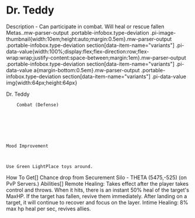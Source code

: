 # Dr. Teddy

Description - Can participate in combat. Will heal or rescue fallen Metas..mw-parser-output .portable-infobox.type-deviation .pi-image-thumbnail{width:10em;height:auto;margin:0.5em}.mw-parser-output .portable-infobox.type-deviation section[data-item-name="variants"] .pi-data-value{width:100%;display:flex;flex-direction:row;flex-wrap:wrap;justify-content:space-between;margin:1em}.mw-parser-output .portable-infobox.type-deviation section[data-item-name="variants"] .pi-data-value a{margin-bottom:0.5em}.mw-parser-output .portable-infobox.type-deviation section[data-item-name="variants"] .pi-data-value img{width:64px;height:64px}

Dr. Teddy


	
		
		
	
	


	
	
	
	
	
	
	
		Combat (Defense)
	
	
	




	Mood Improvement


	
	Use Green LightPlace toys around.








How To Get[]
Chance drop from Securement Silo - THETA (5475,-525) (on PvP Servers.)
Abilities[]
Remote Healing: Takes effect after the player takes control and throws. When it hits, there is an instant 50% heal of the target's MaxHP. If the target has fallen, revive them immediately. After landing on a target, it will continue to recover and focus on the layer.
Intime Healing: 8% max hp heal per sec, revives allies.
